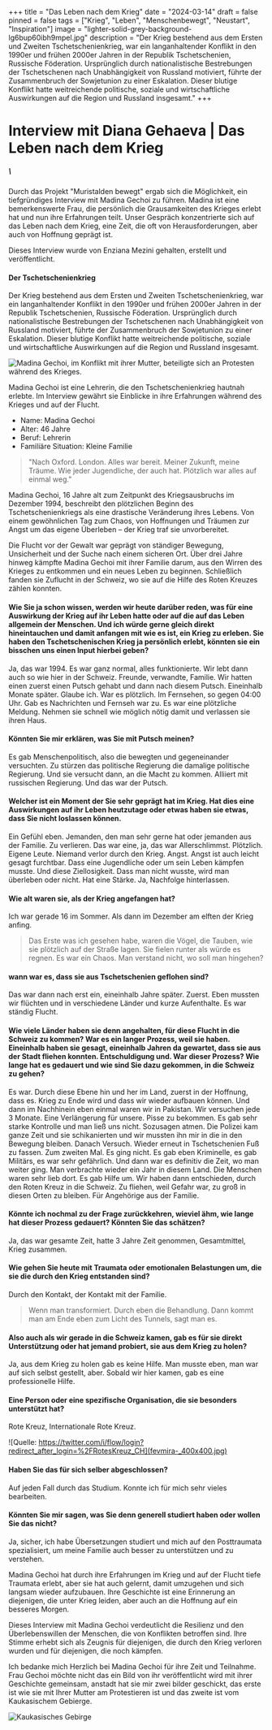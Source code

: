 +++
title = "Das Leben nach dem Krieg"
date = "2024-03-14"
draft = false
pinned = false
tags = ["Krieg", "Leben", "Menschenbewegt", "Neustart", "Inspiration"]
image = "lighter-solid-grey-background-lg6bup60ibh9mpel.jpg"
description = "Der Krieg bestehend aus dem Ersten und Zweiten Tschetschenienkrieg, war ein langanhaltender Konflikt in den 1990er und frühen 2000er Jahren in der Republik Tschetschenien, Russische Föderation. Ursprünglich durch nationalistische Bestrebungen der Tschetschenen nach Unabhängigkeit von Russland motiviert, führte der Zusammenbruch der Sowjetunion zu einer Eskalation. Dieser blutige Konflikt hatte weitreichende politische, soziale und wirtschaftliche Auswirkungen auf die Region und Russland insgesamt."
+++
# **Interview mit Diana Gehaeva | Das Leben nach dem Krieg**

##### \
Durch das Projekt "Muristalden bewegt" ergab sich die Möglichkeit, ein tiefgründiges Interview mit Madina Gechoi zu führen. Madina ist eine bemerkenswerte Frau, die persönlich die Grausamkeiten des Krieges erlebt hat und nun ihre Erfahrungen teilt. Unser Gespräch konzentrierte sich auf das Leben nach dem Krieg, eine Zeit, die oft von Herausforderungen, aber auch von Hoffnung geprägt ist.

Dieses Interview wurde von Enziana Mezini gehalten, erstellt und veröffentlicht.

#### Der Tschetschenienkrieg 

Der Krieg bestehend aus dem Ersten und Zweiten Tschetschenienkrieg, war ein langanhaltender Konflikt in den 1990er und frühen 2000er Jahren in der Republik Tschetschenien, Russische Föderation. Ursprünglich durch nationalistische Bestrebungen der Tschetschenen nach Unabhängigkeit von Russland motiviert, führte der Zusammenbruch der Sowjetunion zu einer Eskalation. Dieser blutige Konflikt hatte weitreichende politische, soziale und wirtschaftliche Auswirkungen auf die Region und Russland insgesamt.

![Madina Gechoi, im Konflikt mit ihrer Mutter, beteiligte sich an Protesten während des Krieges.](whatsapp-bild-2024-03-18-um-10.50.40_952e8299.jpg)



Madina Gechoi ist eine Lehrerin, die den Tschetschenienkrieg hautnah erlebte. Im Interview gewährt sie Einblicke in ihre Erfahrungen während des Krieges und auf der Flucht.



* Name: Madina Gechoi
* Alter: 46 Jahre
* Beruf: Lehrerin
* Familiäre Situation: Kleine Familie



>  "Nach Oxford. London. Alles war bereit. Meiner Zukunft, meine Träume. Wie jeder Jugendliche, der auch hat. Plötzlich war alles auf einmal weg."

Madina Gechoi, 16 Jahre alt zum Zeitpunkt des Kriegsausbruchs im Dezember 1994, beschreibt den plötzlichen Beginn des Tschetschenienkriegs als eine drastische Veränderung ihres Lebens. Von einem gewöhnlichen Tag zum Chaos, von Hoffnungen und Träumen zur Angst um das eigene Überleben – der Krieg traf sie unvorbereitet.

Die Flucht vor der Gewalt war geprägt von ständiger Bewegung, Unsicherheit und der Suche nach einem sicheren Ort. Über drei Jahre hinweg kämpfte Madina Gechoi mit ihrer Familie darum, aus den Wirren des Krieges zu entkommen und ein neues Leben zu beginnen. Schließlich fanden sie Zuflucht in der Schweiz, wo sie auf die Hilfe des Roten Kreuzes zählen konnten.

#### Wie Sie ja schon wissen, werden wir heute darüber reden, was für eine Auswirkung der Krieg auf ihr Leben hatte oder auf die auf das Leben allgemein der Menschen. Und ich würde gerne gleich direkt hineintauchen und damit anfangen mit wie es ist, ein Krieg zu erleben. Sie haben den Tschetschenischen Krieg ja persönlich erlebt, könnten sie ein bisschen uns einen Input hierbei geben?

Ja, das war 1994. Es war ganz normal, alles funktionierte. Wir lebt dann auch so wie hier in der Schweiz. Freunde, verwandte, Familie. Wir hatten einen zuerst einen Putsch gehabt und dann nach diesem Putsch. Eineinhalb Monate später. Glaube ich. War es plötzlich. Im Fernsehen, so gegen 04:00 Uhr. Gab es Nachrichten und Fernseh war zu. Es war eine plötzliche Meldung. Nehmen sie schnell wie möglich nötig damit und verlassen sie ihren Haus.

#### Könnten Sie mir erklären, was Sie mit Putsch meinen?

Es gab Menschenpolitisch, also die bewegten und gegeneinander versuchten. Zu stürzen das politische Regierung die damalige politische Regierung. Und sie versucht dann, an die Macht zu kommen. Alliiert mit russischen Regierung. Und das war der Putsch.

#### Welcher ist ein Moment der Sie sehr geprägt hat im Krieg. Hat dies eine Auswirkungen auf ihr Leben heutzutage oder etwas haben sie etwas, dass Sie nicht loslassen können.

Ein Gefühl eben. Jemanden, den man sehr gerne hat oder jemanden aus der Familie. Zu verlieren. Das war eine, ja, das war Allerschlimmst. Plötzlich. Eigene Leute. Niemand verlor durch den Krieg. Angst. Angst ist auch leicht gesagt furchtbar. Dass eine Jugendliche oder um sein Leben kämpfen musste. Und diese Ziellosigkeit. Dass man nicht wusste, wird man überleben oder nicht. Hat eine Stärke. Ja, Nachfolge hinterlassen.

#### Wie alt waren sie, als der Krieg angefangen hat?

Ich war gerade 16 im Sommer. Als dann im Dezember am elften der Krieg anfing.

> Das Erste was ich gesehen habe, waren die Vögel, die Tauben, wie sie plötzlich auf der Straße lagen. Sie fielen runter als würde es regnen. Es war ein Chaos. Man verstand nicht, wo soll man hingehen?



#### wann war es, dass sie aus Tschetschenien geflohen sind?

Das war dann nach erst ein, eineinhalb Jahre später. Zuerst. Eben mussten wir flüchten und in verschiedene Länder und kurze Aufenthalte. Es war ständig Flucht.



#### Wie viele Länder haben sie denn angehalten, für diese Flucht in die Schweiz zu kommen? War es ein langer Prozess, weil sie haben. Eineinhalb haben sie gesagt, eineinhalb Jahren da gewartet, dass sie aus der Stadt fliehen konnten. Entschuldigung und. War dieser Prozess? Wie lange hat es gedauert und wie sind Sie dazu gekommen, in die Schweiz zu gehen?

Es war. Durch diese Ebene hin und her im Land, zuerst in der Hoffnung, dass es. Krieg zu Ende wird und dass wir wieder aufbauen können. Und dann im Nachhinein eben einmal waren wir in Pakistan. Wir versuchen jede 3 Monate. Eine Verlängerung für unsere. Pisse zu bekommen. Es gab sehr starke Kontrolle und man ließ uns nicht. Sozusagen atmen. Die Polizei kam ganze Zeit und sie schikanierten und wir mussten ihn mir in die in den Bewegung bleiben. Danach Versuch. Wieder erneut in Tschetschenien Fuß zu fassen. Zum zweiten Mal. Es ging nicht. Es gab eben Kriminelle, es gab Militärs, es war sehr gefährlich. Und dann war es definitiv die Zeit, wo man weiter ging. Man verbrachte wieder ein Jahr in diesem Land. Die Menschen waren sehr lieb dort. Es gab Hilfe um. Wir haben dann entschieden, durch den Roten Kreuz in die Schweiz. Zu fliehen, weil Gefahr war, zu groß in diesen Orten zu bleiben. Für Angehörige aus der Familie.

#### Könnte ich nochmal zu der Frage zurückkehren, wieviel ähm, wie lange hat dieser Prozess gedauert? Könnten Sie das schätzen?

Ja, das war gesamte Zeit, hatte 3 Jahre Zeit genommen, Gesamtmittel, Krieg zusammen.

#### Wie gehen Sie heute mit Traumata oder emotionalen Belastungen um, die sie die durch den Krieg entstanden sind?

Durch den Kontakt, der Kontakt mit der Familie.



> Wenn man transformiert. Durch eben die Behandlung. Dann kommt man am Ende eben zum Licht des Tunnels, sagt man es.
>
>

#### Also auch als wir gerade in die Schweiz kamen, gab es für sie direkt Unterstützung oder hat jemand probiert, sie aus dem Krieg zu holen?

Ja, aus dem Krieg zu holen gab es keine Hilfe. Man musste eben, man war auf sich selbst gestellt, aber. Sobald wir hier kamen, gab es eine professionelle Hilfe.

#### Eine Person oder eine spezifische Organisation, die sie besonders unterstützt hat?

Rote Kreuz, Internationale Rote Kreuz.



![Quelle: https://twitter.com/i/flow/login?redirect_after_login=%2FRotesKreuz_CH](fevmira-_400x400.jpg)



#### Haben Sie das für sich selber abgeschlossen? 

Auf jeden Fall durch das Studium. Konnte ich für mich sehr vieles bearbeiten. 

#### Könnten Sie mir sagen, was Sie denn generell studiert haben oder wollen Sie das nicht? 

Ja, sicher, ich habe Übersetzungen studiert und mich auf den Posttraumata spezialisiert, um meine Familie auch besser zu unterstützen und zu verstehen.



Madina Gechoi hat durch ihre Erfahrungen im Krieg und auf der Flucht tiefe Traumata erlebt, aber sie hat auch gelernt, damit umzugehen und sich langsam wieder aufzubauen. Ihre Geschichte ist eine Erinnerung an diejenigen, die unter Krieg leiden, aber auch an die Hoffnung auf ein besseres Morgen.

Dieses Interview mit Madina Gechoi verdeutlicht die Resilienz und den Überlebenswillen der Menschen, die von Konflikten betroffen sind. Ihre Stimme erhebt sich als Zeugnis für diejenigen, die durch den Krieg verloren wurden und für diejenigen, die noch kämpfen.

Ich bedanke mich Herzlich bei Madina Gechoi für ihre Zeit und Teilnahme. Frau Gechoi möchte nicht das ein Bild von ihr veröffentlicht wird mit ihrer Geschichte gemeinsam, anstadt hat sie mir zwei bilder geschickt, das erste ist wie sie mit Ihrer Mutter am Protestieren ist und das zweite ist vom Kaukasischem Gebierge. 

![Kaukasisches Gebirge](whatsapp-bild-2024-03-18-um-10.49.01_0526c8eb.jpg)